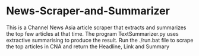 # News-Scraper-and-Summarizer
This is a Channel News Asia article scraper that extracts and summarizes the top few articles at that time. The program TextSummarizer.py uses extractive summarising to produce the result.
Run the ./run.bat file to scrape the top articles in CNA and return the Headline, Link and Summary
